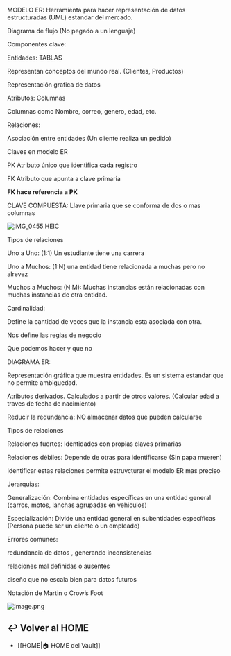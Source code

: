 MODELO ER: Herramienta para hacer representación de datos estructuradas (UML) estandar del mercado.

Diagrama de flujo (No pegado a un lenguaje)

Componentes clave:

Entidades: TABLAS

Representan conceptos del mundo real. (Clientes, Productos)

Representación grafica de datos

Atributos: Columnas

Columnas como Nombre, correo, genero, edad, etc.

Relaciones:

Asociación entre entidades (Un cliente realiza un pedido)

Claves en modelo ER

PK Atributo único que identifica cada registro

FK Atributo que apunta a clave primaria

**FK hace referencia a PK**

CLAVE COMPUESTA: Llave primaria que se conforma de dos o mas columnas

![IMG_0455.HEIC](attachment:804e72b4-83e8-4cb2-b818-ceb114eb5571:IMG_0455.heic)

Tipos de relaciones

Uno a Uno: (1:1) Un estudiante tiene una carrera

Uno a Muchos: (1:N) una entidad tiene relacionada a muchas pero no alrevez

Muchos a Muchos: (N:M): Muchas instancias están relacionadas con muchas instancias de otra entidad.

Cardinalidad:

Define la cantidad de veces que la instancia esta asociada con otra.

Nos define las reglas de negocio

Que podemos hacer y que no

DIAGRAMA ER:

Representación gráfica que muestra entidades. Es un sistema estandar que no permite ambiguedad.

Atributos derivados. Calculados a partir de otros valores. (Calcular edad a traves de fecha de nacimiento)

Reducir la redundancia: NO almacenar datos que pueden calcularse

Tipos de relaciones

Relaciones fuertes: Identidades con propias claves primarias

Relaciones débiles: Depende de otras para identificarse (Sin papa mueren)

Identificar estas relaciones permite estruvcturar el modelo ER mas preciso

Jerarquias:

Generalización: Combina entidades específicas en una entidad general (carros, motos, lanchas agrupadas en vehiculos)

Especialización: Divide una entidad general en subentidades específicas (Persona puede ser un cliente o un empleado)

Errores comunes:

redundancia de datos , generando inconsistencias

relaciones mal definidas o ausentes

diseño que no escala bien para datos futuros

Notación de Martin o Crow’s Foot

![image.png](attachment:d456b575-898d-452e-bfc4-d2d9e813566e:image.png)

## ↩️ Volver al HOME
- [[HOME|🏠 HOME del Vault]]